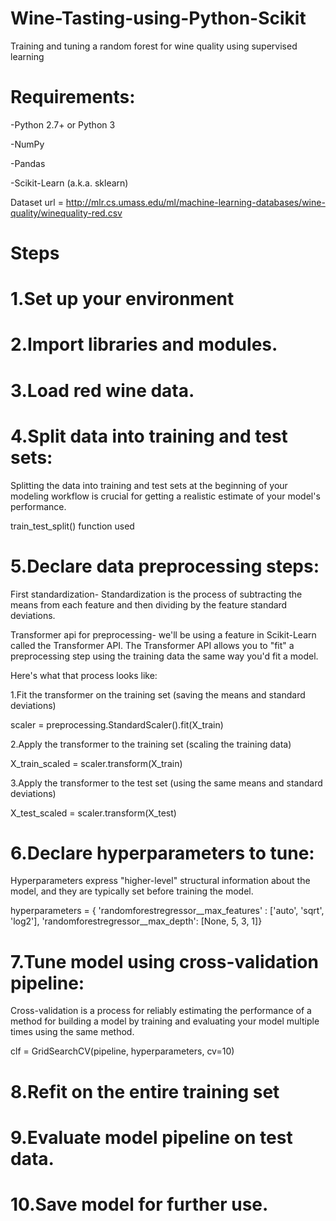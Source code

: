 # Wine-Tasting-using-Python-Scikit
Training and tuning a random forest for wine quality using supervised learning

# Requirements:
-Python 2.7+ or Python 3

-NumPy

-Pandas

-Scikit-Learn (a.k.a. sklearn)


Dataset url = http://mlr.cs.umass.edu/ml/machine-learning-databases/wine-quality/winequality-red.csv

# Steps

# 1.Set up your environment

# 2.Import libraries and modules.

# 3.Load red wine data.

# 4.Split data into training and test sets:

Splitting the data into training and test sets at the beginning of your modeling workflow is crucial for getting a realistic estimate of your model's performance.

train_test_split() function used

# 5.Declare data preprocessing steps:

First standardization- Standardization is the process of subtracting the means from each feature and then dividing by the feature standard deviations.

Transformer api for preprocessing- we'll be using a feature in Scikit-Learn called the Transformer API. The Transformer API allows you to "fit" a preprocessing step using the training data the same way you'd fit a model.

Here's what that process looks like:

1.Fit the transformer on the training set (saving the means and standard deviations)

scaler = preprocessing.StandardScaler().fit(X_train)

2.Apply the transformer to the training set (scaling the training data)

X_train_scaled = scaler.transform(X_train)

3.Apply the transformer to the test set (using the same means and standard deviations)

X_test_scaled = scaler.transform(X_test)

# 6.Declare hyperparameters to tune:

Hyperparameters express "higher-level" structural information about the model, and they are typically set before training the model.

hyperparameters = { 'randomforestregressor__max_features' : ['auto', 'sqrt', 'log2'],
                  'randomforestregressor__max_depth': [None, 5, 3, 1]}

# 7.Tune model using cross-validation pipeline:

Cross-validation is a process for reliably estimating the performance of a method for building a model by training and evaluating your model multiple times using the same method.

clf = GridSearchCV(pipeline, hyperparameters, cv=10)

# 8.Refit on the entire training set

# 9.Evaluate model pipeline on test data.

# 10.Save model for further use.

